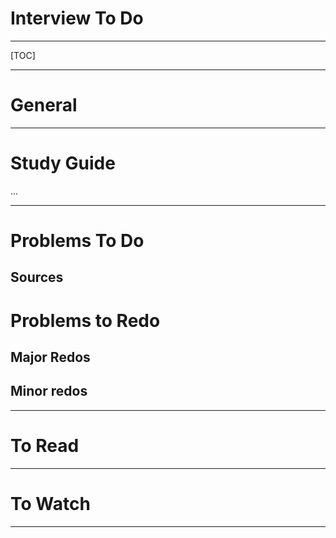 Interview To Do
=====

---

[TOC]

---

# General

---

# Study Guide

...

---

# Problems To Do

## Sources

# Problems to Redo

## Major Redos

## Minor redos

---

# To Read

---

# To Watch

---
